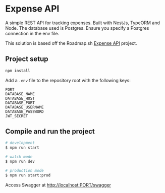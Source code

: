 # Expense API

A simple REST API for tracking expenses. Built with NestJs, TypeORM and Node. The database used is Postgres. Ensure you specify a Postgres connection in the env file.

This solution is based off the Roadmap.sh [Expense API](https://roadmap.sh/projects/expense-tracker-api) project.

## Project setup

```bash
npm install
```

Add a `.env` file to the repository root with the following keys:

```properties
PORT
DATABASE_NAME
DATABASE_HOST
DATABASE_PORT
DATABASE_USERNAME
DATABASE_PASSWORD
JWT_SECRET
```

## Compile and run the project

```bash
# development
$ npm run start

# watch mode
$ npm run dev

# production mode
$ npm run start:prod
```

Access Swagger at <http://localhost:PORT/swagger>
